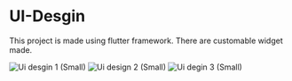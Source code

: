 # UI-Desgin 

This project is made using flutter framework.
There are customable widget made.

![Ui desgin 1 (Small)](https://user-images.githubusercontent.com/91480608/200725603-693e162d-bb67-4d74-81b9-6eb0f5762e6f.png)
![Ui design 2 (Small)](https://user-images.githubusercontent.com/91480608/200725784-9babe3ea-9fa2-45d5-a491-3b2e5ce11e70.png)
![Ui degin 3 (Small)](https://user-images.githubusercontent.com/91480608/200725794-c7a12851-e589-461f-9b5e-8209018c03d3.PNG)
